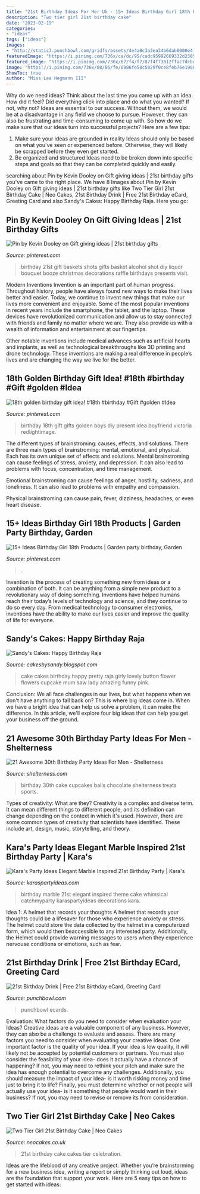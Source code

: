 ```yaml
---
title: "21st Birthday Ideas For Her Uk - 15+ Ideas Birthday Girl 18th Products"
description: "Two tier girl 21st birthday cake"
date: "2023-02-19"
categories:
- "ideas"
tags: ["ideas"]
images:
- "http://static3.punchbowl.com/gridfs/assets/4e4a8c3a3ea34b6dab0000e4-1543506562"
featuredImage: "https://i.pinimg.com/736x/ca/dc/95/cadc95992669332d23858b3f83a1d929.jpg"
featured_image: "https://i.pinimg.com/736x/87/f4/f7/87f4f73812ffac7dcbd3a23db9cc1ceb--birthday-shots-st-birthday.jpg"
image: "https://i.pinimg.com/736x/08/86/fe/0886fe58c5029f0ce8feb76e19808c61.jpg"
ShowToc: true
author: "Miss Lea Hegmann III"
---
```



Why do we need ideas?
Think about the last time you came up with an idea. How did it feel? Did everything click into place and do what you wanted? If not, why not?
Ideas are essential to our success. Without them, we would be at a disadvantage in any field we choose to pursue. However, they can also be frustrating and time-consuming to come up with. So how do we make sure that our ideas turn into successful projects? Here are a few tips: 

1) Make sure your ideas are grounded in reality 
Ideas should only be based on what you've seen or experienced before. Otherwise, they will likely be scrapped before they even get started. 
2) Be organized and structured 
Ideas need to be broken down into specific steps and goals so that they can be completed quickly and easily.

	

		
searching about Pin by Kevin Dooley on Gift giving ideas | 21st birthday gifts you've came to the right place. We have 8 Images about Pin by Kevin Dooley on Gift giving ideas | 21st birthday gifts like Two Tier Girl 21st Birthday Cake | Neo Cakes, 21st Birthday Drink | Free 21st Birthday eCard, Greeting Card and also Sandy&#039;s Cakes: Happy Birthday Raja. Here you go:
		
    
## Pin By Kevin Dooley On Gift Giving Ideas | 21st Birthday Gifts

<img loading=lazy src="https://i.pinimg.com/736x/87/f4/f7/87f4f73812ffac7dcbd3a23db9cc1ceb--birthday-shots-st-birthday.jpg" onerror="this.onerror=null;this.src='https://tse1.mm.bing.net/th?id=OIP.Eqehhi3PiO1fTlkN5ZDiegHaJ3&amp;pid=15.1';" alt="Pin by Kevin Dooley on Gift giving ideas | 21st birthday gifts">

_Source: pinterest.com_

>birthday 21st gift baskets shots gifts basket alcohol shot diy liquor bouquet booze christmas decorations raffle birthdays presents visit. 

	

Modern Inventions
Invention is an important part of human progress. Throughout history, people have always found new ways to make their lives better and easier. Today, we continue to invent new things that make our lives more convenient and enjoyable.
Some of the most popular inventions in recent years include the smartphone, the tablet, and the laptop. These devices have revolutionized communication and allow us to stay connected with friends and family no matter where we are. They also provide us with a wealth of information and entertainment at our fingertips.

Other notable inventions include medical advances such as artificial hearts and implants, as well as technological breakthroughs like 3D printing and drone technology. These inventions are making a real difference in people’s lives and are changing the way we live for the better.

    
## 18th Golden Birthday Gift Idea! #18th #birthday #Gift #golden #Idea

<img loading=lazy src="https://i.pinimg.com/736x/ca/dc/95/cadc95992669332d23858b3f83a1d929.jpg" onerror="this.onerror=null;this.src='https://tse3.mm.bing.net/th?id=OIP._gp8il8AdcaqyjFtel_P3gHaNK&amp;pid=15.1';" alt="18th golden birthday gift idea! #18th #birthday #Gift #golden #Idea">

_Source: pinterest.com_

>birthday 18th gift gifts golden boys diy present idea boyfriend victoria redlightimage. 

	

The different types of brainstroming: causes, effects, and solutions.
There are three main types of brainstroming: mental, emotional, and physical. Each has its own unique set of effects and solutions.
Mental brainstroming can cause feelings of stress, anxiety, and depression. It can also lead to problems with focus, concentration, and time management.

Emotional brainstroming can cause feelings of anger, hostility, sadness, and loneliness. It can also lead to problems with empathy and compassion.

Physical brainstroming can cause pain, fever, dizziness, headaches, or even heart disease.

    
## 15+ Ideas Birthday Girl 18th Products | Garden Party Birthday, Garden

<img loading=lazy src="https://i.pinimg.com/736x/08/86/fe/0886fe58c5029f0ce8feb76e19808c61.jpg" onerror="this.onerror=null;this.src='https://tse3.mm.bing.net/th?id=OIP.fh5dR-QOexWz7wlE3UxfFwAAAA&amp;pid=15.1';" alt="15+ Ideas Birthday Girl 18th Products | Garden party birthday, Garden">

_Source: pinterest.com_

>. 

	

Invention is the process of creating something new from ideas or a combination of both. It can be anything from a simple new product to a revolutionary way of doing something. Inventions have helped humans reach their today’s levels of technology and science, and they continue to do so every day. From medical technology to consumer electronics, inventions have the ability to make our lives easier and improve the quality of life for everyone.

    
## Sandy&#039;s Cakes: Happy Birthday Raja

<img loading=lazy src="http://1.bp.blogspot.com/_cl3vMHRKzdc/TTL219_b_3I/AAAAAAAACdI/Pyll7CIwJ-0/s1600/IMG_0636.JPG" onerror="this.onerror=null;this.src='https://tse2.mm.bing.net/th?id=OIP.Mg9oQD4S8TWnrce4ZPehwgHaMf&amp;pid=15.1';" alt="Sandy&#039;s Cakes: Happy Birthday Raja">

_Source: cakesbysandy.blogspot.com_

>cake cakes birthday happy pretty raja girly lovely button flower flowers cupcake mum saw lady amazing funny pink. 

	

Conclusion:
We all face challenges in our lives, but what happens when we don't have anything to fall back on? This is where big ideas come in. When we have a bright idea that can help us solve a problem, it can make the difference. In this article, we'll explore four big ideas that can help you get your business off the ground.

    
## 21 Awesome 30th Birthday Party Ideas For Men - Shelterness

<img loading=lazy src="https://i.shelterness.com/2017/02/19-cupcakes-and-favorite-beer-instead-of-a-birthday-cake.jpg" onerror="this.onerror=null;this.src='https://tse3.mm.bing.net/th?id=OIP.J8x-agjspB3_SHws4XPtYwHaKf&amp;pid=15.1';" alt="21 Awesome 30th Birthday Party Ideas For Men - Shelterness">

_Source: shelterness.com_

>birthday 30th cake cupcakes balls chocolate shelterness treats sports. 

	

Types of creativity: What are they?
Creativity is a complex and diverse term. It can mean different things to different people, and its definition can change depending on the context in which it's used. However, there are some common types of creativity that scientists have identified. These include art, design, music, storytelling, and
theory.

    
## Kara&#039;s Party Ideas Elegant Marble Inspired 21st Birthday Party | Kara&#039;s

<img loading=lazy src="http://karaspartyideas.com/wp-content/uploads/2017/09/Elegant-Marble-Inspired-21st-Birthday-Party-via-Karas-Party-Ideas-KarasPartyIdeas.com7_.jpg" onerror="this.onerror=null;this.src='https://tse1.mm.bing.net/th?id=OIP.ACl5fFL6BPu30NMq9f08mgHaKv&amp;pid=15.1';" alt="Kara&#039;s Party Ideas Elegant Marble Inspired 21st Birthday Party | Kara&#039;s">

_Source: karaspartyideas.com_

>birthday marble 21st elegant inspired theme cake whimsical catchmyparty karaspartyideas decorations kara. 

	

Idea 1: A helmet that records your thoughts
A helmet that records your thoughts could be a lifesaver for those who experience anxiety or stress. The helmet could store the data collected by the helmet in a computerized form, which would then beaccessible to any interested party. Additionally, the Helmet could provide warning messages to users when they experience nervouse conditions or emotions, such as fear.

    
## 21st Birthday Drink | Free 21st Birthday ECard, Greeting Card

<img loading=lazy src="http://static3.punchbowl.com/gridfs/assets/4e4a8c3a3ea34b6dab0000e4-1543506562" onerror="this.onerror=null;this.src='https://tse3.mm.bing.net/th?id=OIP.xOnLWxtjkU161x-hqO6DewAAAA&amp;pid=15.1';" alt="21st Birthday Drink | Free 21st Birthday eCard, Greeting Card">

_Source: punchbowl.com_

>punchbowl ecards. 

	

Evaluation: What factors do you need to consider when evaluation your Ideas?
Creative ideas are a valuable component of any business. However, they can also be a challenge to evaluate and assess. There are many factors you need to consider when evaluating your creative ideas. 
One important factor is the quality of your idea. If your idea is low quality, it will likely not be accepted by potential customers or partners. You must also consider the feasibility of your idea- does it actually have a chance of happening? If not, you may need to rethink your pitch and make sure the idea has enough potential to overcome any challenges. Additionally, you should measure the impact of your idea- is it worth risking money and time just to bring it to life? Finally, you must determine whether or not people will actually use your idea- is it something that people would want in their business? If not, you may need to revise or remove its from consideration.

    
## Two Tier Girl 21st Birthday Cake | Neo Cakes

<img loading=lazy src="http://www.neocakes.co.uk/img/p/1/0/7/5/1075-thickbox_default.jpg" onerror="this.onerror=null;this.src='https://tse2.mm.bing.net/th?id=OIP.LQLvrpnXPNhNbkQH7YE7wQHaHa&amp;pid=15.1';" alt="Two Tier Girl 21st Birthday Cake | Neo Cakes">

_Source: neocakes.co.uk_

>21st birthday cake cakes tier celebration. 

	

Ideas are the lifeblood of any creative project. Whether you’re brainstorming for a new business idea, writing a report or simply thinking out loud, ideas are the foundation that support your work. Here are 5 easy tips on how to get started with ideas: 

